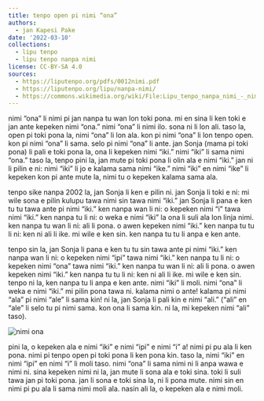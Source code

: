 ```yaml
---
title: tenpo open pi nimi “ona”
authors:
  - jan Kapesi Pake
date: '2022-03-10'
collections:
  - lipu tenpo
  - lipu tenpo nanpa nimi
license: CC-BY-SA 4.0
sources:
  - https://liputenpo.org/pdfs/0012nimi.pdf
  - https://liputenpo.org/lipu/nanpa-nimi/
  - https://commons.wikimedia.org/wiki/File:Lipu_tenpo_nanpa_nimi_-_nimi_ona.png
---
```


nimi “ona” li nimi pi jan nanpa tu wan lon toki pona. mi en sina li ken toki e jan ante kepeken nimi “ona.” nimi “ona” li nimi ilo. sona ni li lon ali. taso la, open pi toki pona la, nimi “ona” li lon ala. kon pi nimi “ona” li lon tenpo open. kon pi nimi “ona” li sama. selo pi nimi “ona” li ante. jan Sonja (mama pi toki pona) li pali e toki pona la, ona li kepeken nimi “iki.” nimi “iki” li sama nimi “ona.” taso la, tenpo pini la, jan mute pi toki pona li olin ala e nimi “iki.” jan ni li pilin e ni: nimi “iki” li jo e kalama sama nimi “ike.” nimi “iki” en nimi “ike” li kepeken kon pi ante mute la, nimi tu o kepeken kalama sama ala.

tenpo sike nanpa 2002 la, jan Sonja li ken e pilin ni. jan Sonja li toki e ni: mi wile sona e pilin kulupu tawa nimi sin tawa nimi “iki.” jan Sonja li pana e ken tu tu tawa ante pi nimi “iki.” ken nanpa wan li ni: o kepeken nimi “i” tawa nimi “iki.” ken nanpa tu li ni: o weka e nimi “iki” la ona li suli ala lon linja nimi. ken nanpa tu wan li ni: ali li pona. o awen kepeken nimi “iki.” ken nanpa tu tu li ni: ken ni ali li ike. mi wile e ken sin. ken nanpa tu tu li anpa e ken ante.

tenpo sin la, jan Sonja li pana e ken tu tu sin tawa ante pi nimi “iki.” ken nanpa wan li ni: o kepeken nimi “ipi” tawa nimi “iki.” ken nanpa tu li ni: o kepeken nimi “ona” tawa nimi “iki.” ken nanpa tu wan li ni: ali li pona. o awen kepeken nimi “iki.” ken nanpa tu tu li ni: ken ni ali li ike. mi wile e ken sin. tenpo ni la, ken nanpa tu li anpa e ken ante. nimi “iki” li moli. nimi “ona” li weka e nimi “iki.” mi pilin pona tawa ni. kalama nimi o ante! kalama pi nimi “ala” pi nimi “ale” li sama kin! ni la, jan Sonja li pali kin e nimi “ali.” (“ali” en “ale” li selo tu pi nimi sama. kon ona li sama kin. ni la, mi kepeken nimi “ali” taso).

![nimi ona](https://upload.wikimedia.org/wikipedia/commons/5/54/Lipu_tenpo_nanpa_nimi_-_nimi_ona.png)

pini la, o kepeken ala e nimi “iki” e nimi “ipi” e nimi “i” a! nimi pi pu ala li ken pona. nimi pi tenpo open pi toki pona li ken pona kin. taso la, nimi “iki” en nimi “ipi” en nimi “i” li moli taso. nimi “ona” li sama nimi ni li anpa wawa e nimi ni. sina kepeken nimi ni la, jan mute li sona ala e toki sina. toki li suli tawa jan pi toki pona. jan li sona e toki sina la, ni li pona mute. nimi sin en nimi pi pu ala li sama nimi moli ala. nasin ali la, o kepeken ala e nimi moli.